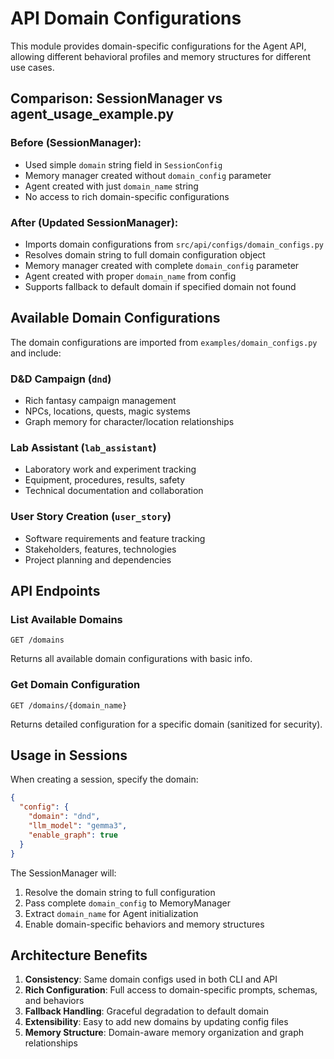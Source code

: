# API Domain Configurations

This module provides domain-specific configurations for the Agent API, allowing different behavioral profiles and memory structures for different use cases.

## Comparison: SessionManager vs agent_usage_example.py

### Before (SessionManager):
- Used simple `domain` string field in `SessionConfig`
- Memory manager created without `domain_config` parameter
- Agent created with just `domain_name` string
- No access to rich domain-specific configurations

### After (Updated SessionManager):
- Imports domain configurations from `src/api/configs/domain_configs.py`
- Resolves domain string to full domain configuration object
- Memory manager created with complete `domain_config` parameter
- Agent created with proper `domain_name` from config
- Supports fallback to default domain if specified domain not found

## Available Domain Configurations

The domain configurations are imported from `examples/domain_configs.py` and include:

### D&D Campaign (`dnd`)
- Rich fantasy campaign management
- NPCs, locations, quests, magic systems
- Graph memory for character/location relationships

### Lab Assistant (`lab_assistant`) 
- Laboratory work and experiment tracking
- Equipment, procedures, results, safety
- Technical documentation and collaboration

### User Story Creation (`user_story`)
- Software requirements and feature tracking
- Stakeholders, features, technologies
- Project planning and dependencies

## API Endpoints

### List Available Domains
```
GET /domains
```
Returns all available domain configurations with basic info.

### Get Domain Configuration
```
GET /domains/{domain_name}
```
Returns detailed configuration for a specific domain (sanitized for security).

## Usage in Sessions

When creating a session, specify the domain:

```json
{
  "config": {
    "domain": "dnd",
    "llm_model": "gemma3",
    "enable_graph": true
  }
}
```

The SessionManager will:
1. Resolve the domain string to full configuration
2. Pass complete `domain_config` to MemoryManager
3. Extract `domain_name` for Agent initialization
4. Enable domain-specific behaviors and memory structures

## Architecture Benefits

1. **Consistency**: Same domain configs used in both CLI and API
2. **Rich Configuration**: Full access to domain-specific prompts, schemas, and behaviors
3. **Fallback Handling**: Graceful degradation to default domain
4. **Extensibility**: Easy to add new domains by updating config files
5. **Memory Structure**: Domain-aware memory organization and graph relationships 